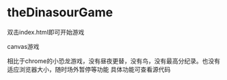 # theDinasourGame

双击index.html即可开始游戏

canvas游戏

相比于chrome的小恐龙游戏，没有昼夜更替，没有鸟，没有最高分纪录。也没有适应浏览器大小，随时场外暂停等功能
具体功能可查看源代码
